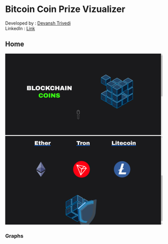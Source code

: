 # Bitcoin Coin Prize Vizualizer

Developed by : [Devansh Trivedi](https://www.linkedin.com/in/devansh-trivedi-a937851b0/)
<br/>
LinkedIn : [Link](https://www.linkedin.com/in/devansh-trivedi-a937851b0/)

## Home

<p>
  <img src="./src/images/home.png" width="600" title="hover text" style={{align:"center"}}>
  <br/>
  <img src="./src/images/coins.png" width="600" alt="accessibility text" style={{align:"center"}}>
</p>

### Graphs



